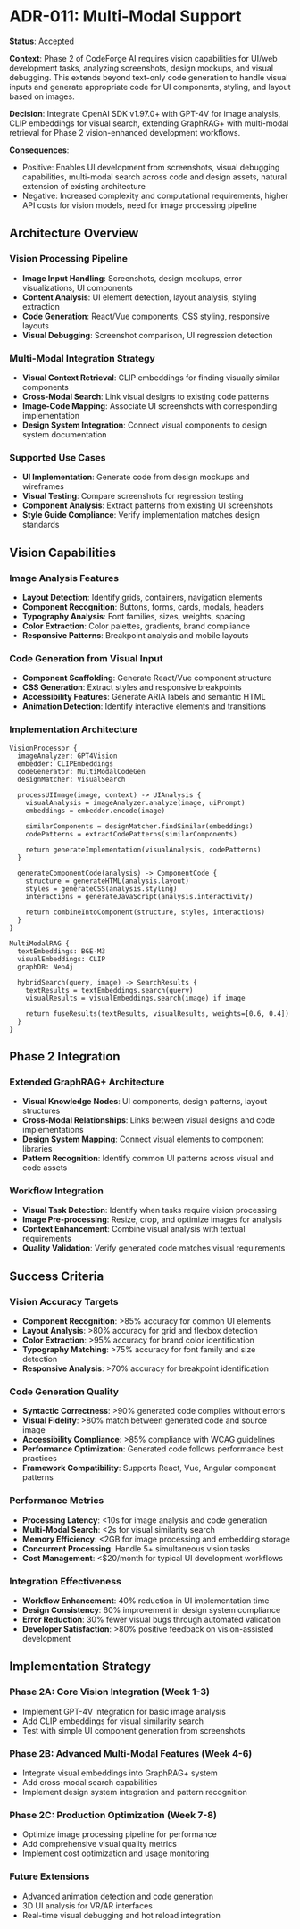 # ADR-011: Multi-Modal Support

**Status**: Accepted

**Context**: Phase 2 of CodeForge AI requires vision capabilities for UI/web development tasks, analyzing screenshots, design mockups, and visual debugging. This extends beyond text-only code generation to handle visual inputs and generate appropriate code for UI components, styling, and layout based on images.

**Decision**: Integrate OpenAI SDK v1.97.0+ with GPT-4V for image analysis, CLIP embeddings for visual search, extending GraphRAG+ with multi-modal retrieval for Phase 2 vision-enhanced development workflows.

**Consequences**:

- Positive: Enables UI development from screenshots, visual debugging capabilities, multi-modal search across code and design assets, natural extension of existing architecture
- Negative: Increased complexity and computational requirements, higher API costs for vision models, need for image processing pipeline

## Architecture Overview

### Vision Processing Pipeline

- **Image Input Handling**: Screenshots, design mockups, error visualizations, UI components
- **Content Analysis**: UI element detection, layout analysis, styling extraction
- **Code Generation**: React/Vue components, CSS styling, responsive layouts
- **Visual Debugging**: Screenshot comparison, UI regression detection

### Multi-Modal Integration Strategy

- **Visual Context Retrieval**: CLIP embeddings for finding visually similar components
- **Cross-Modal Search**: Link visual designs to existing code patterns
- **Image-Code Mapping**: Associate UI screenshots with corresponding implementation
- **Design System Integration**: Connect visual components to design system documentation

### Supported Use Cases

- **UI Implementation**: Generate code from design mockups and wireframes
- **Visual Testing**: Compare screenshots for regression testing
- **Component Analysis**: Extract patterns from existing UI screenshots
- **Style Guide Compliance**: Verify implementation matches design standards

## Vision Capabilities

### Image Analysis Features

- **Layout Detection**: Identify grids, containers, navigation elements
- **Component Recognition**: Buttons, forms, cards, modals, headers
- **Typography Analysis**: Font families, sizes, weights, spacing
- **Color Extraction**: Color palettes, gradients, brand compliance
- **Responsive Patterns**: Breakpoint analysis and mobile layouts

### Code Generation from Visual Input

- **Component Scaffolding**: Generate React/Vue component structure
- **CSS Generation**: Extract styles and responsive breakpoints
- **Accessibility Features**: Generate ARIA labels and semantic HTML
- **Animation Detection**: Identify interactive elements and transitions

### Implementation Architecture

```pseudocode
VisionProcessor {
  imageAnalyzer: GPT4Vision
  embedder: CLIPEmbeddings
  codeGenerator: MultiModalCodeGen
  designMatcher: VisualSearch
  
  processUIImage(image, context) -> UIAnalysis {
    visualAnalysis = imageAnalyzer.analyze(image, uiPrompt)
    embeddings = embedder.encode(image)
    
    similarComponents = designMatcher.findSimilar(embeddings)
    codePatterns = extractCodePatterns(similarComponents)
    
    return generateImplementation(visualAnalysis, codePatterns)
  }
  
  generateComponentCode(analysis) -> ComponentCode {
    structure = generateHTML(analysis.layout)
    styles = generateCSS(analysis.styling)
    interactions = generateJavaScript(analysis.interactivity)
    
    return combineIntoComponent(structure, styles, interactions)
  }
}

MultiModalRAG {
  textEmbeddings: BGE-M3
  visualEmbeddings: CLIP
  graphDB: Neo4j
  
  hybridSearch(query, image) -> SearchResults {
    textResults = textEmbeddings.search(query)
    visualResults = visualEmbeddings.search(image) if image
    
    return fuseResults(textResults, visualResults, weights=[0.6, 0.4])
  }
}
```

## Phase 2 Integration

### Extended GraphRAG+ Architecture

- **Visual Knowledge Nodes**: UI components, design patterns, layout structures
- **Cross-Modal Relationships**: Links between visual designs and code implementations
- **Design System Mapping**: Connect visual elements to component libraries
- **Pattern Recognition**: Identify common UI patterns across visual and code assets

### Workflow Integration

- **Visual Task Detection**: Identify when tasks require vision processing
- **Image Pre-processing**: Resize, crop, and optimize images for analysis
- **Context Enhancement**: Combine visual analysis with textual requirements
- **Quality Validation**: Verify generated code matches visual requirements

## Success Criteria

### Vision Accuracy Targets

- **Component Recognition**: >85% accuracy for common UI elements
- **Layout Analysis**: >80% accuracy for grid and flexbox detection
- **Color Extraction**: >95% accuracy for brand color identification
- **Typography Matching**: >75% accuracy for font family and size detection
- **Responsive Analysis**: >70% accuracy for breakpoint identification

### Code Generation Quality

- **Syntactic Correctness**: >90% generated code compiles without errors
- **Visual Fidelity**: >80% match between generated code and source image
- **Accessibility Compliance**: >85% compliance with WCAG guidelines
- **Performance Optimization**: Generated code follows performance best practices
- **Framework Compatibility**: Supports React, Vue, Angular component patterns

### Performance Metrics

- **Processing Latency**: <10s for image analysis and code generation
- **Multi-Modal Search**: <2s for visual similarity search
- **Memory Efficiency**: <2GB for image processing and embedding storage
- **Concurrent Processing**: Handle 5+ simultaneous vision tasks
- **Cost Management**: <$20/month for typical UI development workflows

### Integration Effectiveness

- **Workflow Enhancement**: 40% reduction in UI implementation time
- **Design Consistency**: 60% improvement in design system compliance
- **Error Reduction**: 30% fewer visual bugs through automated validation
- **Developer Satisfaction**: >80% positive feedback on vision-assisted development

## Implementation Strategy

### Phase 2A: Core Vision Integration (Week 1-3)

- Implement GPT-4V integration for basic image analysis
- Add CLIP embeddings for visual similarity search
- Test with simple UI component generation from screenshots

### Phase 2B: Advanced Multi-Modal Features (Week 4-6)

- Integrate visual embeddings into GraphRAG+ system
- Add cross-modal search capabilities
- Implement design system integration and pattern recognition

### Phase 2C: Production Optimization (Week 7-8)

- Optimize image processing pipeline for performance
- Add comprehensive visual quality metrics
- Implement cost optimization and usage monitoring

### Future Extensions

- Advanced animation detection and code generation
- 3D UI analysis for VR/AR interfaces
- Real-time visual debugging and hot reload integration
